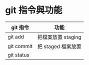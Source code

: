 # git 指令與功能

| git 指令       | 功能              |
| ------------- |:----------------:|
| git add       | 把檔案放置 staging |
| git commit    | 把 staged 檔案放置 |
| git status    |  |